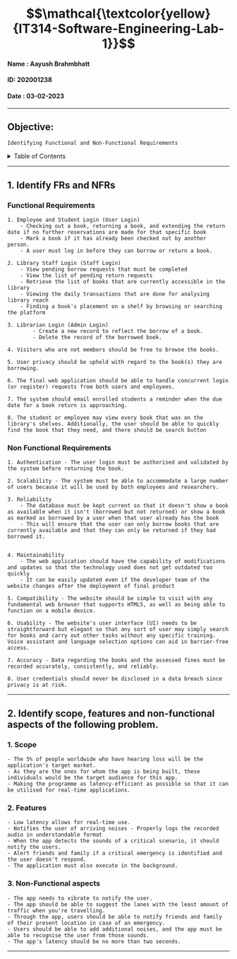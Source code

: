 # $$\mathcal{\textcolor{yellow}{IT314-Software-Engineering-Lab-1}}$$

#### Name : Aayush Brahmbhatt
#### ID: 202001238

#### Date       : 03-02-2023

----
## Objective:
    Identifying Functional and Non-Functional Requirements
<!-- TABLE OF CONTENTS -->
<details>
  <summary>Table of Contents</summary>
  <ol>
    <li>
      <a href="#functional-requirements">Functional Requirements</a>
      </li>
    <li>
      <a href="#non-functional-requirements">Non-Functional Requirements</a>
      </li>
  </ol>
</details>



----
## 1. Identify FRs and NFRs
### Functional Requirements
 
    1. Employee and Student Login (User Login)
        - Checking out a book, returning a book, and extending the return date if no further reservations are made for that specific book
        - Mark a book if it has already been checked out by another person. 
        - A user must log in before they can borrow or return a book.

    2. Library Staff Login (Staff Login)   
        - View pending borrow requests that must be completed 
        - View the list of pending return requests
        - Retrieve the list of books that are currently accessible in the library
        - Viewing the daily transactions that are done for analysing library reach
        - Finding a book's placement on a shelf by browsing or searching the platform

    3. Librarian Login (Admin Login)
            - Create a new record to reflect the borrow of a book.
            - Delete the record of the borrowed book.

    4. Visitors who are not members should be free to browse the books.

    5. User privacy should be upheld with regard to the book(s) they are borrowing.

    6. The final web application should be able to handle concurrent login (or register) requests from both users and employees.

    7. The system should email enrolled students a reminder when the due date for a book return is approaching.

    8. The student or employee may view every book that was on the library's shelves. Additionally, the user should be able to quickly find the book that they need, and there should be search button
    
### Non Functional Requirements
    
    1. Authentication - The user login must be authorised and validated by the system before returning the book.

    2. Scalability - The system must be able to accommodate a large number of users because it will be used by both employees and researchers.

    3. Reliability
        - The database must be kept current so that it doesn't show a book as available when it isn't (borrowed but not returned) or show a book as marked as borrowed by a user when that user already has the book
        - This will ensure that the user can only borrow books that are currently available and that they can only be returned if they had borrowed it.


    4. Maintainability 
        - The web application should have the capability of modifications and updates so that the technology used does not get outdated too quickly
        - It can be easily updated even if the developer team of the website changes after the deployment of final product
    
    5. Compatibility - The website should be simple to visit with any fundamental web browser that supports HTML5, as well as being able to function on a mobile device.

    6. Usability - The website's user interface (UI) needs to be straightforward but elegant so that any sort of user may simply search for books and carry out other tasks without any specific training. Voice assistant and language selection options can aid in barrier-free access.

    7. Accuracy - Data regarding the books and the assessed fines must be recorded accurately, consistently, and reliably.

    8. User credentials should never be disclosed in a data breach since privacy is at risk.

----
## 2. Identify scope, features and non-functional aspects of the following problem.

### 1. Scope
    - The 5% of people worldwide who have hearing loss will be the application's target market.
    - As they are the ones for whom the app is being built, these individuals would be the target audience for this app.
    - Making the programme as latency-efficient as possible so that it can be utilised for real-time applications.
    
### 2. Features
    - Low latency allows for real-time use.
    - Notifies the user of arriving noises - Properly logs the recorded audio in understandable format
    - When the app detects the sounds of a critical scenario, it should notify the users.
    - Alert friends and family if a critical emergency is identified and the user doesn't respond.
    - The application must also execute in the background.

### 3. Non-Functional aspects
    - The app needs to vibrate to notify the user.
    - The app should be able to suggest the lanes with the least amount of traffic when you're travelling.
    - Through the app, users should be able to notify friends and family of their present location in case of an emergency.
    - Users should be able to add additional noises, and the app must be able to recognise the user from those sounds.
    - The app's latency should be no more than two seconds.
    
----


